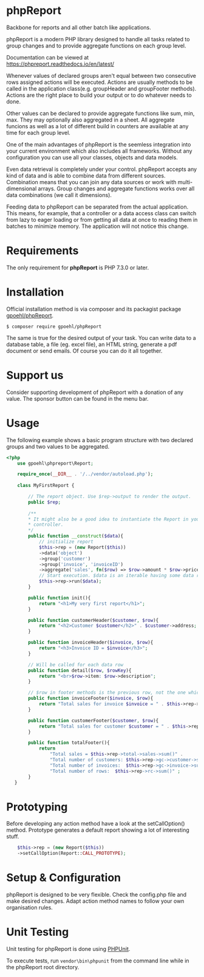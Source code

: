 # phpReport


Backbone for reports and all other batch like applications.  

phpReport is a modern PHP library designed to handle all tasks related to group 
changes and to provide aggregate functions on each group level.

Documentation can be viewed at https://phpreport.readthedocs.io/en/latest/

Whenever values of declared groups aren't equal between two consecutive rows
assigned actions will be executed. Actions are usually methods to be 
called in the application class(e.g. groupHeader and groupFooter methods). Actions
are the right place to build your output or to do whatever needs to done. 

Other values can be declared to provide aggregate functions like sum, min, max. They
may optionally also aggregated in a sheet. All aggregate funcions as well as a 
lot of different build in counters are available at any time for each group level. 

One of the main advantages of phpReport is the seemless integration into your current
environment which also includes all frameworks. Without any configuration you can
use all your classes, objects and data models. 

Even data retrieval is completely under your control. phpReport accepts any
kind of data and is able to combine data from different sources. Combination means 
that you can join any data sources or work with multi-dimensional arrays. Group changes
and aggregate functions works over all data combinations (we call it dimensions).

Feeding data to phpReport can be separated from the actual application. This means, for example, 
that a controller or a data access class can switch from lazy to eager loading 
or from getting all data at once to reading them in batches to minimize memory. 
The application will not notice this change.  

Requirements
============

The only requirement for **phpReport** is PHP 7.3.0 or later. 

Installation
============

Official installation method is via composer and its packagist package [gpoehl/phpReport](https://packagist.org/packages/gpoehl/phpReport).

```
$ composer require gpoehl/phpReport
```


The same is true for the desired output of your task. You can write data to a database table, a file (eg. excel file), an HTML string, generate a pdf document or send emails. Of course you can do it all together.  


Support us
==========

Consider supporting development of phpReport with a donation of any value. The
sponsor button can be found in the menu bar. 

Usage
=====

The following example shows a basic program structure with two declared groups
and two values to be aggregated.

```php
<?php
    use gpoehl\phpreport\Report;

    require_once(__DIR__ . '/../vendor/autoload.php');
   
    class MyFirstReport {

        // The report object. Use $rep->output to render the output. 
        public $rep;
        
        /**
        * It might also be a good idea to instantiate the Report in your
        * controller.
        */
        public function __construct($data){
            // initialize report
            $this->rep = (new Report($this)) 
            ->data('object')
            ->group('customer')         
            ->group('invoice', 'invoiceID')
            ->aggregate('sales', fn($row) => $row->amount * $row->price);
            // Start execution. $data is an iterable having some data rows
            $this->rep->run($data);
        }

        public function init(){
            return "<h1>My very first report</h1>";
        } 

        public function customerHeader($customer, $row){
            return "<h2>Customer $customer</h2>" . $customer->address;
        } 

        public function invoiceHeader($invoice, $row){
            return "<h3>Invoice ID = $invoice</h3>";
        } 

        // Will be called for each data row
        public function detail($row, $rowKey){
            return "<br>$row->item: $row->description";
        } 

        // $row in footer methods is the previous row, not the one which triggered the group change.
        public function invoiceFooter($invoice, $row){
            return "Total sales for invoice $invoice = " . $this->rep->total->sales->sum();
        } 

        public function customerFooter($customer, $row){
            return "Total sales for customer $customer = " . $this->rep->total->sales->sum();
        }

        public function totalFooter(){
            return 
                "Total sales = $this->rep->total->sales->sum()" .
                "Total number of customers: $this->rep->gc->customer->sum()" .
                "Total number of invoices:  $this->rep->gc->invoice->sum()" .
                "Total number of rows:  $this->rep->rc->sum()" ;
        } 
   }
```

Prototyping
===========
Before developing any action method have a look at the setCallOption() method. Prototype
generates a default report showing a lot of interesting stuff. 


```php
    $this->rep = (new Report($this))
    ->setCallOption(Report::CALL_PROTOTYPE);
```


Setup & Configuration
=====================

phpReport is designed to be very flexible. Check the config.php file and make
desired changes. Adapt action method names to follow your own organisation rules. 



Unit Testing
============

Unit testing for phpReport is done using [PHPUnit](https://phpunit.de/).

To execute tests, run `vendor\bin\phpunit` from the command line while in the phpReport root directory.